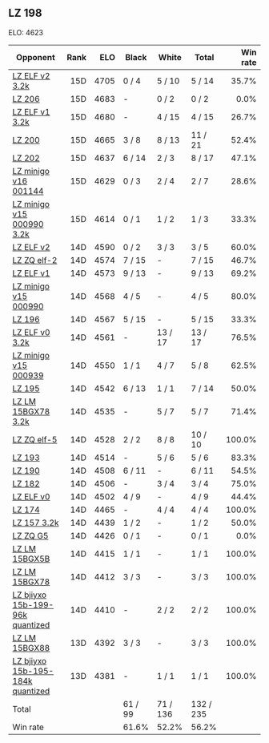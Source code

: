 ## LZ 198 ##

ELO: 4623

Opponent | Rank | ELO | Black | White | Total | Win rate
---------|-----:|----:|-------|-------|-------|-------:
[LZ ELF v2 3.2k](LZ%20ELF%20v2%203.2k.md) | 15D | 4705 | 0 / 4 | 5 / 10 | 5 / 14 | 35.7%
[LZ 206](LZ%20206.md) | 15D | 4683 | - | 0 / 2 | 0 / 2 | 0.0%
[LZ ELF v1 3.2k](LZ%20ELF%20v1%203.2k.md) | 15D | 4680 | - | 4 / 15 | 4 / 15 | 26.7%
[LZ 200](LZ%20200.md) | 15D | 4665 | 3 / 8 | 8 / 13 | 11 / 21 | 52.4%
[LZ 202](LZ%20202.md) | 15D | 4637 | 6 / 14 | 2 / 3 | 8 / 17 | 47.1%
[LZ minigo v16 001144](LZ%20minigo%20v16%20001144.md) | 15D | 4629 | 0 / 3 | 2 / 4 | 2 / 7 | 28.6%
[LZ minigo v15 000990 3.2k](LZ%20minigo%20v15%20000990%203.2k.md) | 15D | 4614 | 0 / 1 | 1 / 2 | 1 / 3 | 33.3%
[LZ ELF v2](LZ%20ELF%20v2.md) | 14D | 4590 | 0 / 2 | 3 / 3 | 3 / 5 | 60.0%
[LZ ZQ elf-2](LZ%20ZQ%20elf-2.md) | 14D | 4574 | 7 / 15 | - | 7 / 15 | 46.7%
[LZ ELF v1](LZ%20ELF%20v1.md) | 14D | 4573 | 9 / 13 | - | 9 / 13 | 69.2%
[LZ minigo v15 000990](LZ%20minigo%20v15%20000990.md) | 14D | 4568 | 4 / 5 | - | 4 / 5 | 80.0%
[LZ 196](LZ%20196.md) | 14D | 4567 | 5 / 15 | - | 5 / 15 | 33.3%
[LZ ELF v0 3.2k](LZ%20ELF%20v0%203.2k.md) | 14D | 4561 | - | 13 / 17 | 13 / 17 | 76.5%
[LZ minigo v15 000939](LZ%20minigo%20v15%20000939.md) | 14D | 4550 | 1 / 1 | 4 / 7 | 5 / 8 | 62.5%
[LZ 195](LZ%20195.md) | 14D | 4542 | 6 / 13 | 1 / 1 | 7 / 14 | 50.0%
[LZ LM 15BGX78 3.2k](LZ%20LM%2015BGX78%203.2k.md) | 14D | 4535 | - | 5 / 7 | 5 / 7 | 71.4%
[LZ ZQ elf-5](LZ%20ZQ%20elf-5.md) | 14D | 4528 | 2 / 2 | 8 / 8 | 10 / 10 | 100.0%
[LZ 193](LZ%20193.md) | 14D | 4514 | - | 5 / 6 | 5 / 6 | 83.3%
[LZ 190](LZ%20190.md) | 14D | 4508 | 6 / 11 | - | 6 / 11 | 54.5%
[LZ 182](LZ%20182.md) | 14D | 4506 | - | 3 / 4 | 3 / 4 | 75.0%
[LZ ELF v0](LZ%20ELF%20v0.md) | 14D | 4502 | 4 / 9 | - | 4 / 9 | 44.4%
[LZ 174](LZ%20174.md) | 14D | 4465 | - | 4 / 4 | 4 / 4 | 100.0%
[LZ 157 3.2k](LZ%20157%203.2k.md) | 14D | 4439 | 1 / 2 | - | 1 / 2 | 50.0%
[LZ ZQ G5](LZ%20ZQ%20G5.md) | 14D | 4426 | 0 / 1 | - | 0 / 1 | 0.0%
[LZ LM 15BGX5B](LZ%20LM%2015BGX5B.md) | 14D | 4415 | 1 / 1 | - | 1 / 1 | 100.0%
[LZ LM 15BGX78](LZ%20LM%2015BGX78.md) | 14D | 4412 | 3 / 3 | - | 3 / 3 | 100.0%
[LZ bjiyxo 15b-199-96k quantized](LZ%20bjiyxo%2015b-199-96k%20quantized.md) | 14D | 4410 | - | 2 / 2 | 2 / 2 | 100.0%
[LZ LM 15BGX88](LZ%20LM%2015BGX88.md) | 13D | 4392 | 3 / 3 | - | 3 / 3 | 100.0%
[LZ bjiyxo 15b-195-184k quantized](LZ%20bjiyxo%2015b-195-184k%20quantized.md) | 13D | 4381 | - | 1 / 1 | 1 / 1 | 100.0%
Total | | | 61 / 99 | 71 / 136 | 132 / 235 | 
Win rate| | | 61.6% | 52.2% | 56.2% | 
